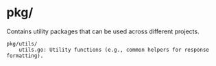 # pkg/

Contains utility packages that can be used across different projects.

    pkg/utils/
        utils.go: Utility functions (e.g., common helpers for response formatting).
